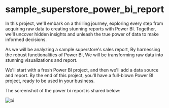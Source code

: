 # sample_superstore_power_bi_report

In this project, we'll embark on a thrilling journey, exploring every step from acquiring raw data to creating stunning reports with Power BI. Together, we'll uncover hidden insights and unleash the true power of data to make informed decisions. 

As we will be analyzing a sample superstore's sales report, By harnessing the robust functionalities of Power BI, We will be transforming raw data into stunning visualizations and report.

We'll start with a fresh Power BI project, and then we'll add a data source and report. By the end of this project, you'll have a full-blown Power BI project, ready to be used in your business.

The screenshot of the power bi report is shared below:


![bi](https://github.com/barikx/sample_superstore_power_bi_report/assets/124221384/4948b1dc-68c9-4656-add5-e0663cf3829b)


